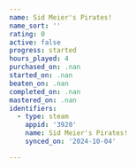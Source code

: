 ```yaml
---
name: Sid Meier's Pirates!
name_sort: ''
rating: 0
active: false
progress: started
hours_played: 4
purchased_on: .nan
started_on: .nan
beaten_on: .nan
completed_on: .nan
mastered_on: .nan
identifiers:
  - type: steam
    appid: '3920'
    name: Sid Meier's Pirates!
    synced_on: '2024-10-04'

---
```

